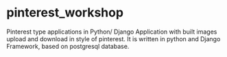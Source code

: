 # pinterest_workshop
Pinterest type applications in Python/ Django
Application with built images upload and download in style of pinterest. 
It is written in python and Django Framework, based on postgresql database.

